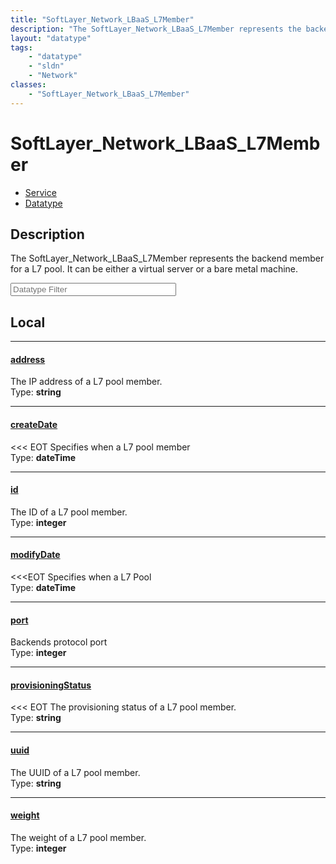 ```yaml
---
title: "SoftLayer_Network_LBaaS_L7Member"
description: "The SoftLayer_Network_LBaaS_L7Member represents the backend member for a L7 pool. It can be either a virtual server or a... "
layout: "datatype"
tags:
    - "datatype"
    - "sldn"
    - "Network"
classes:
    - "SoftLayer_Network_LBaaS_L7Member"
---
```


# SoftLayer_Network_LBaaS_L7Member
<div id='service-datatype'>
    <ul id='sldn-reference-tabs'>
    <li id='service'> <a href='/reference/services/SoftLayer_Network_LBaaS_L7Member' >Service</a></li>    <li id='datatype'> <a href='/reference/datatypes/SoftLayer_Network_LBaaS_L7Member' >Datatype</a></li>
    </ul>
</div>

## Description 
The SoftLayer_Network_LBaaS_L7Member represents the backend member for a L7 pool. It can be either a virtual server or a bare metal machine. 





<!-- Filer BEGIN -->
<div class="view-filters">
        <div class="clearfix">
            <div class="search-input-box">
                <input placeholder="Datatype Filter" onkeyup="titleSearch(inputId='prop-input', divId='properties', elementClass='prop-row')" 
                    type="text" id="prop-input" value="" size="30" maxlength="128" class="form-text">
            </div>
        </div>
</div>
<!-- Filer END -->

<div id="properties" class="content">
<div id="localProperties" class="prop-content" >

## Local
<div class="prop-row">

-----
[address]: #address
#### [address]
The IP address of a L7 pool member.  
<span class="type-label">Type: </span>**string**


</div>
<div class="prop-row">

-----
[createDate]: #createdate
#### [createDate]
<<< EOT Specifies when a L7 pool member  
<span class="type-label">Type: </span>**dateTime**


</div>
<div class="prop-row">

-----
[id]: #id
#### [id]
The ID of a L7 pool member.  
<span class="type-label">Type: </span>**integer**


</div>
<div class="prop-row">

-----
[modifyDate]: #modifydate
#### [modifyDate]
<<<EOT Specifies when a L7 Pool  
<span class="type-label">Type: </span>**dateTime**


</div>
<div class="prop-row">

-----
[port]: #port
#### [port]
Backends protocol port  
<span class="type-label">Type: </span>**integer**


</div>
<div class="prop-row">

-----
[provisioningStatus]: #provisioningstatus
#### [provisioningStatus]
<<< EOT The provisioning status of a L7 pool member.  
<span class="type-label">Type: </span>**string**


</div>
<div class="prop-row">

-----
[uuid]: #uuid
#### [uuid]
The UUID of a L7 pool member.  
<span class="type-label">Type: </span>**string**


</div>
<div class="prop-row">

-----
[weight]: #weight
#### [weight]
The weight of a L7 pool member.  
<span class="type-label">Type: </span>**integer**


</div>
</div>
<!-- LOCAL PROPERTY END -->

</div>


